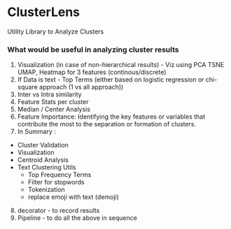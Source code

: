 # ClusterLens
Utility Library to Analyze Clusters

### What would be useful in analyzing cluster results
1. Visualization (in case of non-hierarchical results) - Viz using PCA TSNE UMAP, Heatmap for 3 features (continous/discrete)
2. If Data is text - Top Terms (either based on logistic regression or chi-square approach (1 vs all approach))
3. Inter vs Intra similarity
4. Feature Stats per cluster
5. Median / Center Analysis
6. Feature Importance: Identifying the key features or variables that contribute the most to the separation or formation of clusters.
7. In Summary :
  * Cluster Validation
  * Visualization
  * Centroid Analysis
  * Text Clustering Utils
    * Top Frequency Terms
    * Filter for stopwords
    * Tokenization
    * replace emoji with text (demoji)
8. decorator - to record results
9. Pipeline - to do all the above in sequence  
